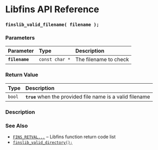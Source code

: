 # Libfins API Reference

### `finslib_valid_filename( filename );`

### Parameters

| Parameter | Type | Description |
| :--- | :--- | :--- |
|**`filename`**|`const char *`|The filename to check|

### Return Value

| Type | Description |
| :--- | :--- |
|`bool`|**`true`** when the provided file name is a valid filename|

### Description

### See Also

* [`FINS_RETVAL...`](FINS_RETVAL.md) &ndash; Libfins function return code list
* [`finslib_valid_directory();`](finslib_valid_directory.md)
